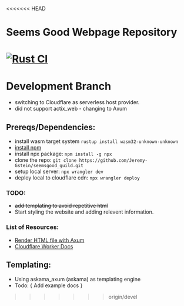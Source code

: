 <<<<<<< HEAD
# Seems Good Webpage Repository

[![Rust CI](https://github.com/Jeremy-Gstein/seemsgood_guild/actions/workflows/ci.yml/badge.svg)](https://github.com/Jeremy-Gstein/seemsgood_guild/actions/workflows/ci.yml)
=======
# Development Branch
- switching to Cloudflare as serverless host provider.
- did not support actix_web - changing to Axum

## Prereqs/Dependencies:
- install wasm target system
  `rustup install wasm32-unknown-unknown`
- [install npm](https://docs.npmjs.com/downloading-and-installing-node-js-and-npm)
- install npx package:
  `npm install -g npx`
- clone the repo:
  `git clone https://github.com/Jeremy-Gstein/seemsgood_guild.git`
- setup local server:
    `npx wrangler dev`
- deploy local to cloudflare cdn:
  `npx wrangler deploy`

### TODO:
- ~~add templating to avoid repetitive html~~
- Start styling the website and adding relevent information.

### List of Resources:
- [Render HTML file with Axum](https://github.com/programatik29/axum-tutorial)
- [Cloudflare Worker Docs](https://developers.cloudflare.com/workers/)

## Templating:
- Using askama_axum (askama) as templating engine
- Todo: { Add example docs }
>>>>>>> origin/devel
